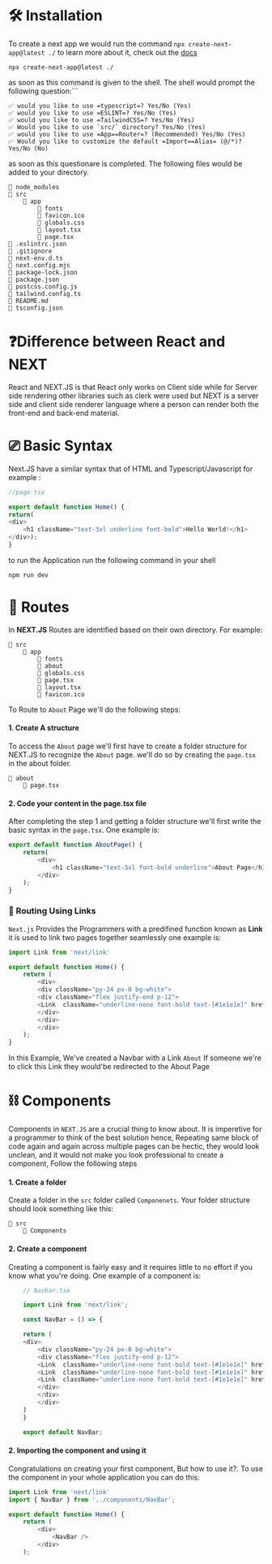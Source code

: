 # 🛠 Installation

To create a next app we would run the command `npx create-next-app@latest ./` to learn more about it, check out the [docs](https://nextjs.org/docs/getting-started/installation) 

```shell
npx create-next-app@latest ./
```

as soon as this command is given to the shell. The shell would prompt the following question:```

```shell
✅ would you like to use =typescript=? Yes/No (Yes)
✅ would you like to use =ESLINT=? Yes/No (Yes)
✅ would you like to use =TailwindCSS=? Yes/No (Yes)
✅ Would you like to use `src/` directory? Yes/No (Yes)
✅ would you like to use =App==Router=? (Recommended) Yes/No (Yes)
✅ Would you like to customize the default =Import==Alias= (@/*)? Yes/No (No)
```

as soon as this questionare is completed. The following files would be added to your directory.

```shell
📁 node_modules
📂 src
	📂 app
		📁 fonts
		📄 favicon.ico
		📄 globals.css
		📄 layout.tsx
		📄 page.tsx
📄 .eslintrc.json
📄 .gitignore
📄 next-env.d.ts
📄 next.config.mjs
📄 package-lock.json
📄 package.json
📄 postcss.config.js
📄 tailwind.config.ts
📄 README.md
📄 tsconfig.json

```

# ❓Difference between React and NEXT

React and NEXT.JS is that React only works on Client side while for Server side rendering other libraries such as clerk were used but NEXT is a server side and client side renderer language where a person can render both the front-end and back-end material.

# ⎚ Basic Syntax

Next.JS have a similar syntax that of HTML and Typescript/Javascript for example :
```JavaScript
//page.tsx

export default function Home() {
return(
<div>
	<h1 className="text-3xl underline font-bold">Hello World!</h1>
</div>);
}
```

to run the Application run the following command in your shell
```shell
npm run dev
```

# 🗾 Routes

In **NEXT.JS** Routes are identified based on their own directory. For example:
```shell
📂 src
	📂 app
		📁 fonts
		📁 about
		📄 globals.css
		📄 page.tsx
		📄 layout.tsx
		📄 favicon.ico
```

To Route to `About` Page we'll do the following steps:
#### 1. Create A structure
To access the `About` page we'll first have to create a folder structure for NEXT.JS to recognize the `About` page. we'll do so by creating the `page.tsx` in the about folder.
``` shell
📂 about
	📄 page.tsx
```
#### 2. Code your content in the page.tsx file
After completing the step 1 and getting a folder structure we'll first write the basic syntax in the `page.tsx`. One example is:
```JavaScript
export default function AboutPage() {
	return(
		<div>
			<h1 className="text-3xl font-bold underline">About Page</h1>
		</div>
	);
}
```

### 🔗 Routing Using Links
`Next.js` Provides the Programmers with a predifined function known as **Link** it is used to link two pages together seamlessly one example is:

```javascript
import Link from 'next/link'

export default function Home() {
	return (
		<div>
		<div className="py-24 px-0 bg-white">
		<div className="flex justify-end p-12">
		<Link  className="underline-none font-bold text-[#1e1e1e]" href='/about'> About </Link> 
		</div>
		</div>
		</div>
	);
}
```

In this Example, We've created a Navbar with a Link `About` If someone we're to click this Link they would'be redirected to the About Page

# ⛓ Components
Components in `NEXT.JS` are a crucial thing to know about. It is imperetive for a programmer to think of the best solution hence, Repeating same block of code again and again across multiple pages can be hectic, they would look unclean, and it would not make you look professional to create a component, Follow the following steps

#### 1. Create a folder
Create a folder in the `src` folder called `Componenets`. Your folder structure should look something like this:
```shell
📂 src
	📁 Components
```
#### 2. Create a component
Creating a component is fairly easy and it requires little to no effort if you know what you're doing. One example of a component is:

``` JavaScript
	// Navbar.tsx

	import Link from 'next/link';

	const NavBar = () => {

	return (
	<div>
		<div className="py-24 px-0 bg-white">
		<div className="flex justify-end p-12">
		<Link  className="underline-none font-bold text-[#1e1e1e]" href='/'> Home </Link>
		<Link  className="underline-none font-bold text-[#1e1e1e]" href='/about'> About </Link>
		<Link  className="underline-none font-bold text-[#1e1e1e]" href='/jobs'> Jobs </Link> 
		</div>
		</div>
		</div>
	)
	}

	export default NavBar;
```

#### 2. Importing the component and using it

Congratulations on creating your first component, But how to use it?. To use the component in your whole application you can do this:

```javaScript
import Link from 'next/link'
import { NavBar } from '../components/NavBar';

export default function Home() {
	return (
		<div>
			<NavBar />
		</div>
	);

```
